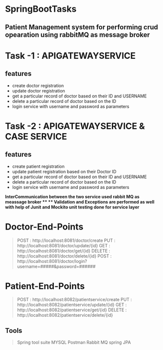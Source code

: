 # SpringBootTasks

## Patient Management system for performing crud opearation using rabbitMQ as message broker 

# Task -1 : APIGATEWAYSERVICE

## features
  - create doctor registration 
  - update doctor registration
  - get a particular record of doctor based on their ID and USERNAME
  - delete a particular record of doctor based on the ID  
  - login service with username and password as parameters
 
# Task -2 : APIGATEWAYSERVICE & CASE SERVICE

## features

  - create patient registration 
  - update patient registration based on their Doctor ID
  - get a particular record of doctor based on their ID and USERNAME
  - delete a particular record of doctor based on the ID  
  - login service with username and password as parameters

**InterCommunication between the two service used rabbit MQ as meassage broker **
** Validation and Exceptions are performed as well**
**with help of Junit and Mockito unit testing done for service layer**

# Doctor-End-Points

 > POST : http://localhost:8081/doctor/create
 > PUT : http://localhost:8081/doctor/update/{id}
 > GET : http://localhost:8081/doctor/get/{id}
 > DELETE : http://localhost:8081/doctor/delete/{id}
 > POST : http://localhost:8081/doctor/login?username=#####&password=######

# Patient-End-Points

 > POST : http://localhost:8082/patientservice/create
 > PUT : http://localhost:8082/patientservice/update/{id}
 > GET : http://localhost:8082/patientservice/get/{id}
 > DELETE : http://localhost:8082/patientservice/delete/{id}
 
## Tools
> Spring tool suite
> MYSQL 
> Postman
> Rabbit MQ
> spring JPA
